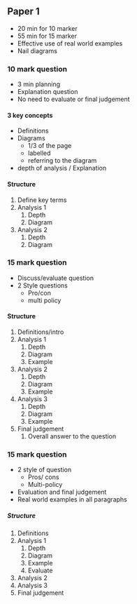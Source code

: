 ## Paper 1 
- 20 min for 10 marker
- 55 min for 15 marker 
- Effective use of real world examples
- Nail diagrams
### 10 mark question
- 3 min planning
- Explanation question
- No need to evaluate or final judgement
#### 3 key concepts
- Definitions
- Diagrams
	- 1/3 of the page
	- labelled
	- referring to the diagram
- depth of analysis / Explanation
#### Structure
1. Define key terms
2. Analysis 1
    1. Depth
    2. Diagram
3. Analysis 2
    1. Depth
    2. Diagram
### 15 mark question
- Discuss/evaluate question
- 2 Style questions
    - Pro/con
    - multi policy
#### Structure
1. Definitions/intro
2. Analysis 1
    1. Depth
    2. Diagram
    3. Example
3. Analysis 2
    1. Depth
    2. Diagram
    3. Example
4. Analysis 3
    1. Depth
    2. Diagram
    3. Example
5. Final judgement
    1. Overall answer to the question
### 15 mark question
- 2 style of question
	- Pros/ cons
	- Multi-policy
- Evaluation and final judgement 
- Real world examples in all paragraphs
##### Structure
1. Definitions
2. Analysis 1
	1. Depth 
	2. Diagram 
	3. Example
	4. Evaluate
3. Analysis 2
4. Analysis 3
5. Final judgement